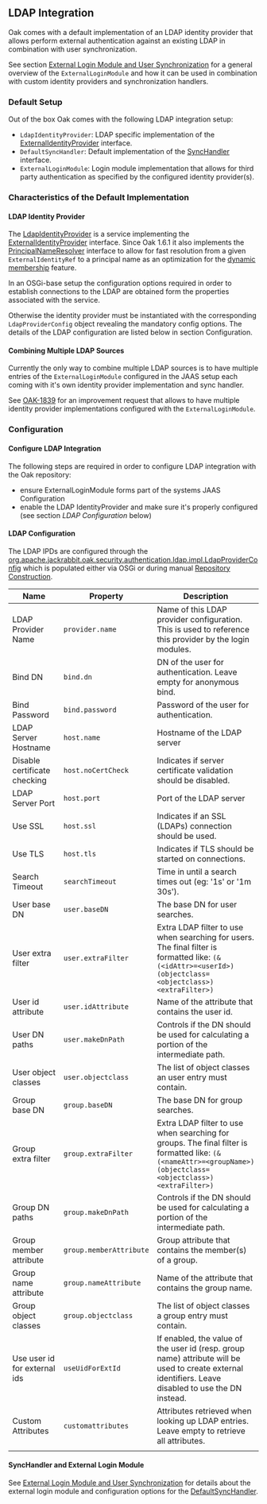 <!--
   Licensed to the Apache Software Foundation (ASF) under one or more
   contributor license agreements.  See the NOTICE file distributed with
   this work for additional information regarding copyright ownership.
   The ASF licenses this file to You under the Apache License, Version 2.0
   (the "License"); you may not use this file except in compliance with
   the License.  You may obtain a copy of the License at

       http://www.apache.org/licenses/LICENSE-2.0

   Unless required by applicable law or agreed to in writing, software
   distributed under the License is distributed on an "AS IS" BASIS,
   WITHOUT WARRANTIES OR CONDITIONS OF ANY KIND, either express or implied.
   See the License for the specific language governing permissions and
   limitations under the License.
-->

LDAP Integration
--------------------------------------------------------------------------------

Oak comes with a default implementation of an LDAP identity provider that allows
perform external authentication against an existing LDAP in combination
with user synchronization.

See section [External Login Module and User Synchronization](externalloginmodule.html)
for a general overview of the `ExternalLoginModule` and how it can be used
in combination with custom identity providers and synchronization handlers.

### Default Setup

Out of the box Oak comes with the following LDAP integration setup:

- `LdapIdentityProvider`: LDAP specific implementation of the [ExternalIdentityProvider] interface.
- `DefaultSyncHandler`: Default implementation of the [SyncHandler] interface.
- `ExternalLoginModule`: Login module implementation that allows for third party authentication as specified by the configured identity provider(s).

### Characteristics of the Default Implementation

#### LDAP Identity Provider

The [LdapIdentityProvider] is a service implementing the [ExternalIdentityProvider] interface.
Since Oak 1.6.1 it also implements the [PrincipalNameResolver] interface to allow 
for fast resolution from a given `ExternalIdentityRef` to a principal name as an 
optimization for the [dynamic membership](external/dynamic.html) feature.

In an OSGi-base setup the configuration options required in order to establish
connections to the LDAP are obtained form the properties associated with the service.

Otherwise the identity provider must be instantiated with the corresponding
`LdapProviderConfig` object revealing the mandatory config options. The details
of the LDAP configuration are listed below in section Configuration.

#### Combining Multiple LDAP Sources

Currently the only way to combine multiple LDAP sources is to have multiple
entries of the `ExternalLoginModule` configured in the JAAS setup each coming
with it's own identity provider implementation and sync handler.

See [OAK-1839] for an improvement request that allows to have multiple identity
provider implementations configured with the `ExternalLoginModule`.

### Configuration

#### Configure LDAP Integration

The following steps are required in order to configure LDAP integration with the
Oak repository:

- ensure ExternalLoginModule forms part of the systems JAAS Configuration
- enable the LDAP IdentityProvider and make sure it's properly configured (see section _LDAP Configuration_ below)

#### LDAP Configuration

The LDAP IPDs are configured through the [org.apache.jackrabbit.oak.security.authentication.ldap.impl.LdapProviderConfig]
which is populated either via OSGi or during manual [Repository Construction](../../construct.html).

| Name                          | Property                | Description                              |
|-------------------------------|-------------------------|------------------------------------------|
| LDAP Provider Name            | `provider.name`         | Name of this LDAP provider configuration. This is used to reference this provider by the login modules. |
| Bind DN                       | `bind.dn`               | DN of the user for authentication. Leave empty for anonymous bind. |
| Bind Password                 | `bind.password`         | Password of the user for authentication. |
| LDAP Server Hostname          | `host.name`             | Hostname of the LDAP server              |
| Disable certificate checking  | `host.noCertCheck`      | Indicates if server certificate validation should be disabled. |
| LDAP Server Port              | `host.port`             | Port of the LDAP server                  |
| Use SSL                       | `host.ssl`              | Indicates if an SSL (LDAPs) connection should be used. |
| Use TLS                       | `host.tls`              | Indicates if TLS should be started on connections. |
| Search Timeout                | `searchTimeout`         | Time in until a search times out (eg: '1s' or '1m 30s'). |
| User base DN                  | `user.baseDN`           | The base DN for user searches.           |
| User extra filter             | `user.extraFilter`      | Extra LDAP filter to use when searching for users. The final filter is formatted like: `(&(<idAttr>=<userId>)(objectclass=<objectclass>)<extraFilter>)` |
| User id attribute             | `user.idAttribute`      | Name of the attribute that contains the user id. |
| User DN paths                 | `user.makeDnPath`       | Controls if the DN should be used for calculating a portion of the intermediate path. |
| User object classes           | `user.objectclass`      | The list of object classes an user entry must contain. |
| Group base DN                 | `group.baseDN`          | The base DN for group searches.          |
| Group extra filter            | `group.extraFilter`     | Extra LDAP filter to use when searching for groups. The final filter is formatted like: `(&(<nameAttr>=<groupName>)(objectclass=<objectclass>)<extraFilter>)` |
| Group DN paths                | `group.makeDnPath`      | Controls if the DN should be used for calculating a portion of the intermediate path. |
| Group member attribute        | `group.memberAttribute` | Group attribute that contains the member(s) of a group. |
| Group name attribute          | `group.nameAttribute`   | Name of the attribute that contains the group name. |
| Group object classes          | `group.objectclass`     | The list of object classes a group entry must contain. |
| Use user id for external ids  | `useUidForExtId`        | If enabled, the value of the user id (resp. group name) attribute will be used to create external identifiers. Leave disabled to use the DN instead. |
| Custom Attributes             | `customattributes`      | Attributes retrieved when looking up LDAP entries. Leave empty to retrieve all attributes. |
| | | |

#### SyncHandler and External Login Module

See [External Login Module and User Synchronization](externalloginmodule.html) for
details about the external login module and configuration options for the [DefaultSyncHandler].

<!-- references -->
[ExternalIdentityProvider]: /oak/docs/apidocs/org/apache/jackrabbit/oak/spi/security/authentication/external/ExternalIdentityProvider.html
[PrincipalNameResolver]: /oak/docs/apidocs/org/apache/jackrabbit/oak/spi/security/authentication/external/PrincipalNameResolver.html
[SyncHandler]: /oak/docs/apidocs/org/apache/jackrabbit/oak/spi/security/authentication/external/SyncHandler.html
[DefaultSyncHandler]: /oak/docs/apidocs/org/apache/jackrabbit/oak/spi/security/authentication/external/impl/DefaultSyncHandler.html
[LdapIdentityProvider]: /oak/docs/apidocs/org/apache/jackrabbit/oak/security/authentication/ldap/impl/LdapIdentityProvider.html
[org.apache.jackrabbit.oak.security.authentication.ldap.impl.LdapIdentityProvider]: /oak/docs/apidocs/org/apache/jackrabbit/oak/security/authentication/ldap/impl/LdapIdentityProvider.html
[org.apache.jackrabbit.oak.security.authentication.ldap.impl.LdapProviderConfig]: /oak/docs/apidocs/org/apache/jackrabbit/oak/security/authentication/ldap/impl/LdapProviderConfig.html
[OAK-1839]: https://issues.apache.org/jira/browse/OAK-1839